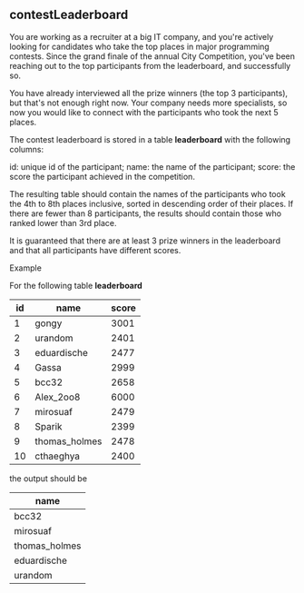 ## contestLeaderboard

You are working as a recruiter at a big IT company, and you're actively looking for candidates who take the top places in major programming contests. Since the grand finale of the annual City Competition, you've been reaching out to the top participants from the leaderboard, and successfully so.

You have already interviewed all the prize winners (the top 3 participants), but that's not enough right now. Your company needs more specialists, so now you would like to connect with the participants who took the next 5 places.

The contest leaderboard is stored in a table **leaderboard** with the following columns:

id: unique id of the participant;
name: the name of the participant;
score: the score the participant achieved in the competition.

The resulting table should contain the names of the participants who took the 4th to 8th places inclusive, sorted in descending order of their places. If there are fewer than 8 participants, the results should contain those who ranked lower than 3rd place.

It is guaranteed that there are at least 3 prize winners in the leaderboard and that all participants have different scores.

Example

For the following table **leaderboard**

| id | name | score |
|---|---|---|
| 1 | gongy | 3001 |
| 2 | urandom | 2401 |
| 3 | eduardische | 2477 |
| 4 | Gassa | 2999 |
| 5 | bcc32 | 2658 |
| 6 | Alex_2oo8 | 6000 |
| 7 | mirosuaf | 2479 |
| 8 | Sparik | 2399 |
| 9 | thomas_holmes | 2478 |
| 10 | cthaeghya | 2400 |

the output should be

| name |
|---|
| bcc32 |
| mirosuaf |
| thomas_holmes |
| eduardische |
| urandom |
